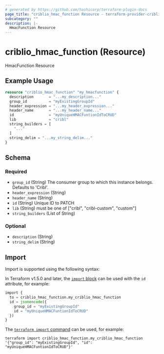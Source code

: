 ```yaml
---
# generated by https://github.com/hashicorp/terraform-plugin-docs
page_title: "criblio_hmac_function Resource - terraform-provider-criblio"
subcategory: ""
description: |-
  HmacFunction Resource
---
```


# criblio_hmac_function (Resource)

HmacFunction Resource

## Example Usage

```terraform
resource "criblio_hmac_function" "my_hmacfunction" {
  description       = "...my_description..."
  group_id          = "myExistingGroupId"
  header_expression = "...my_header_expression..."
  header_name       = "...my_header_name..."
  id                = "myUniqueHMACFuntionIdToCRUD"
  lib               = "cribl"
  string_builders = [
    "..."
  ]
  string_delim = "...my_string_delim..."
}
```

<!-- schema generated by tfplugindocs -->
## Schema

### Required

- `group_id` (String) The consumer group to which this instance belongs. Defaults to 'Cribl'.
- `header_expression` (String)
- `header_name` (String)
- `id` (String) Unique ID to PATCH
- `lib` (String) must be one of ["cribl", "cribl-custom", "custom"]
- `string_builders` (List of String)

### Optional

- `description` (String)
- `string_delim` (String)

## Import

Import is supported using the following syntax:

In Terraform v1.5.0 and later, the [`import` block](https://developer.hashicorp.com/terraform/language/import) can be used with the `id` attribute, for example:

```terraform
import {
  to = criblio_hmac_function.my_criblio_hmac_function
  id = jsonencode({
    group_id = "myExistingGroupId"
    id = "myUniqueHMACFuntionIdToCRUD"
  })
}
```

The [`terraform import` command](https://developer.hashicorp.com/terraform/cli/commands/import) can be used, for example:

```shell
terraform import criblio_hmac_function.my_criblio_hmac_function '{"group_id": "myExistingGroupId", "id": "myUniqueHMACFuntionIdToCRUD"}'
```
